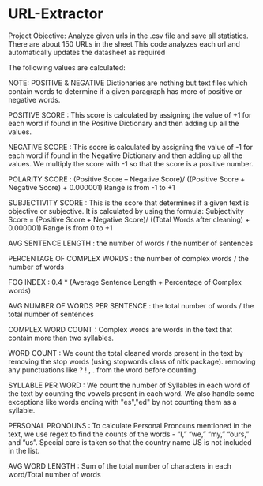 # URL-Extractor
Project Objective: Analyze given urls in the .csv file and save all statistics. 
There are about 150 URLs in the sheet
This code analyzes each url and automatically updates the datasheet as required

The following values are calculated:

NOTE: POSITIVE & NEGATIVE Dictionaries are nothing but text files which contain words to determine if a given paragraph has more of positive or negative words. 

POSITIVE SCORE : This score is calculated by assigning the value of +1 for each word if found in the Positive Dictionary and then adding up all the values.

NEGATIVE SCORE : This score is calculated by assigning the value of -1 for each word if found in the Negative Dictionary and then adding up all the values. We multiply the score with -1 so that the score is a positive number.

POLARITY SCORE : (Positive Score – Negative Score)/ ((Positive Score + Negative Score) + 0.000001)
Range is from -1 to +1

SUBJECTIVITY SCORE : This is the score that determines if a given text is objective or subjective. It is calculated by using the formula: 
Subjectivity Score = (Positive Score + Negative Score)/ ((Total Words after cleaning) + 0.000001)
Range is from 0 to +1

AVG SENTENCE LENGTH : the number of words / the number of sentences

PERCENTAGE OF COMPLEX WORDS : the number of complex words / the number of words 

FOG INDEX : 0.4 * (Average Sentence Length + Percentage of Complex words)

AVG NUMBER OF WORDS PER SENTENCE : the total number of words / the total number of sentences

COMPLEX WORD COUNT : Complex words are words in the text that contain more than two syllables.

WORD COUNT : We count the total cleaned words present in the text by 
removing the stop words (using stopwords class of nltk package).
removing any punctuations like ? ! , . from the word before counting.

SYLLABLE PER WORD : 
We count the number of Syllables in each word of the text by counting the vowels present in each word. We also handle some exceptions like words ending with "es","ed" by not counting them as a syllable.


PERSONAL PRONOUNS : To calculate Personal Pronouns mentioned in the text, we use regex to find the counts of the words - “I,” “we,” “my,” “ours,” and “us”. Special care is taken so that the country name US is not included in the list.


AVG WORD LENGTH : Sum of the total number of characters in each word/Total number of words

